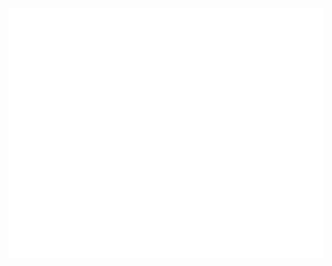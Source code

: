 <div align="center">
	<br>
	<img src="header.svg" width="800" height="400">
	<br>
</div>

<!---
lovetingyuan/lovetingyuan is a ✨ special ✨ repository because its `README.md` (this file) appears on your GitHub profile.
You can click the Preview link to take a look at your changes.
--->
